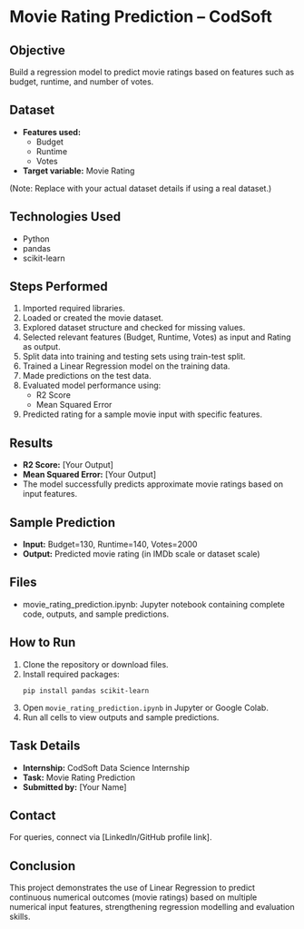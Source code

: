 # Movie Rating Prediction – CodSoft

## Objective
Build a regression model to predict movie ratings based on features such as budget, runtime, and number of votes.

## Dataset
- **Features used:**
  - Budget
  - Runtime
  - Votes
- **Target variable:** Movie Rating

(Note: Replace with your actual dataset details if using a real dataset.)

## Technologies Used
- Python
- pandas
- scikit-learn

## Steps Performed
1. Imported required libraries.
2. Loaded or created the movie dataset.
3. Explored dataset structure and checked for missing values.
4. Selected relevant features (Budget, Runtime, Votes) as input and Rating as output.
5. Split data into training and testing sets using train-test split.
6. Trained a Linear Regression model on the training data.
7. Made predictions on the test data.
8. Evaluated model performance using:
   - R2 Score
   - Mean Squared Error
9. Predicted rating for a sample movie input with specific features.

## Results
- **R2 Score:** [Your Output]
- **Mean Squared Error:** [Your Output]
- The model successfully predicts approximate movie ratings based on input features.

## Sample Prediction
- **Input:** Budget=130, Runtime=140, Votes=2000
- **Output:** Predicted movie rating (in IMDb scale or dataset scale)

## Files
- movie_rating_prediction.ipynb: Jupyter notebook containing complete code, outputs, and sample predictions.

## How to Run
1. Clone the repository or download files.
2. Install required packages:
    ```
    pip install pandas scikit-learn
    ```
3. Open `movie_rating_prediction.ipynb` in Jupyter or Google Colab.
4. Run all cells to view outputs and sample predictions.

## Task Details
- **Internship:** CodSoft Data Science Internship
- **Task:** Movie Rating Prediction
- **Submitted by:** [Your Name]

## Contact
For queries, connect via [LinkedIn/GitHub profile link].

## Conclusion
This project demonstrates the use of Linear Regression to predict continuous numerical outcomes (movie ratings) based on multiple numerical input features, strengthening regression modelling and evaluation skills.
